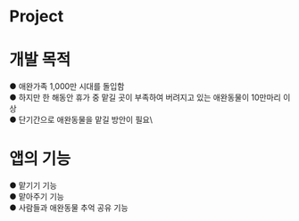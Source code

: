 # Project

# 개발 목적
  ● 애완가족 1,000만 시대를 돌입함\
  ● 하지만 한 해동안 휴가 중 맡길 곳이 부족하여 버려지고 있는 애완동물이 10만마리 이상 \
  ● 단기간으로 애완동물을 맡길 방안이 필요\

# 앱의 기능
  ● 맡기기 기능\
  ● 맡아주기 기능\
  ● 사람들과 애완동물 추억 공유 기능
  
